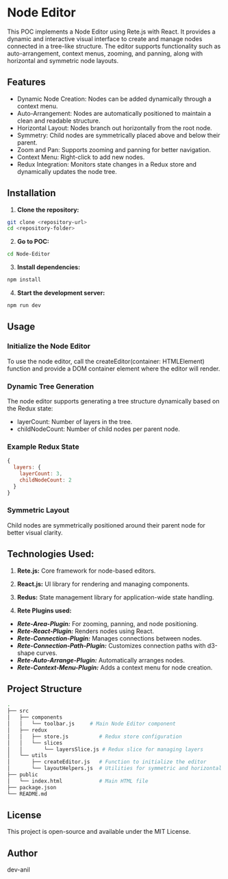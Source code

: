 # Node Editor

This POC implements a Node Editor using Rete.js with React. It provides a dynamic and interactive visual interface to create and manage nodes connected in a tree-like structure. The editor supports functionality such as auto-arrangement, context menus, zooming, and panning, along with horizontal and symmetric node layouts.

## Features

- Dynamic Node Creation: Nodes can be added dynamically through a context menu.
- Auto-Arrangement: Nodes are automatically positioned to maintain a clean and readable structure.
- Horizontal Layout: Nodes branch out horizontally from the root node.
- Symmetry: Child nodes are symmetrically placed above and below their parent.
- Zoom and Pan: Supports zooming and panning for better navigation.
- Context Menu: Right-click to add new nodes.
- Redux Integration: Monitors state changes in a Redux store and dynamically updates the node tree.

## Installation

1. **Clone the repository:**

```bash
git clone <repository-url>
cd <repository-folder>
```

2. **Go to POC:**

```bash
cd Node-Editor
```

3. **Install dependencies:**

```bash
npm install
```

4. **Start the development server:**

```bash
npm run dev
```

## Usage

### Initialize the Node Editor

To use the node editor, call the createEditor(container: HTMLElement) function and provide a DOM container element where the editor will render.

### Dynamic Tree Generation

The node editor supports generating a tree structure dynamically based on the Redux state:

- layerCount: Number of layers in the tree.
- childNodeCount: Number of child nodes per parent node.

### Example Redux State
```js
{
  layers: {
    layerCount: 3,
    childNodeCount: 2
  }
}
```
### Symmetric Layout

Child nodes are symmetrically positioned around their parent node for better visual clarity.

## Technologies Used:

1. **Rete.js:**
Core framework for node-based editors.

2. **React.js:**
UI library for rendering and managing components.

3. **Redus:**
State management library for application-wide state handling.

4. **Rete Plugins used:**
- ***Rete-Area-Plugin:*** For zooming, panning, and node positioning.
- ***Rete-React-Plugin:*** Renders nodes using React.
- ***Rete-Connection-Plugin:*** Manages connections between nodes.
- ***Rete-Connection-Path-Plugin:*** Customizes connection paths with d3-shape curves.
- ***Rete-Auto-Arrange-Plugin:*** Automatically arranges nodes.
- ***Rete-Context-Menu-Plugin:*** Adds a context menu for node creation.

## Project Structure

```sh
.
├── src
│   ├── components
│   │   └── toolbar.js     # Main Node Editor component
│   ├── redux
│   │   ├── store.js          # Redux store configuration
│   │   └── slices
│   │       └── layersSlice.js # Redux slice for managing layers
│   └── utils
│       ├── createEditor.js   # Function to initialize the editor
│       └── layoutHelpers.js  # Utilities for symmetric and horizontal layouts
├── public
│   └── index.html            # Main HTML file
├── package.json
└── README.md
```

## License

This project is open-source and available under the MIT License.

## Author

dev-anil